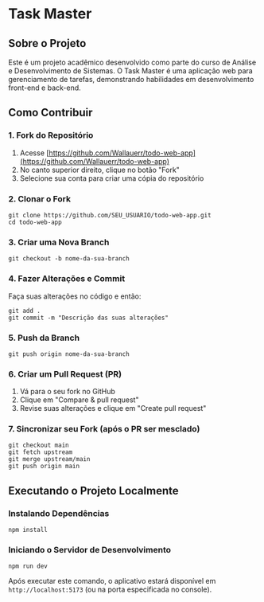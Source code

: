 # Task Master

## Sobre o Projeto

Este é um projeto acadêmico desenvolvido como parte do curso de Análise e Desenvolvimento de Sistemas. O Task Master é uma aplicação web para gerenciamento de tarefas, demonstrando habilidades em desenvolvimento front-end e back-end.

## Como Contribuir

### 1. Fork do Repositório

1. Acesse [https://github.com/Wallauerr/todo-web-app](https://github.com/Wallauerr/todo-web-app)
2. No canto superior direito, clique no botão "Fork"
3. Selecione sua conta para criar uma cópia do repositório

### 2. Clonar o Fork

```
git clone https://github.com/SEU_USUARIO/todo-web-app.git
cd todo-web-app
```

### 3. Criar uma Nova Branch

```
git checkout -b nome-da-sua-branch
```

### 4. Fazer Alterações e Commit

Faça suas alterações no código e então:

```
git add .
git commit -m "Descrição das suas alterações"
```

### 5. Push da Branch

```
git push origin nome-da-sua-branch
```

### 6. Criar um Pull Request (PR)

1. Vá para o seu fork no GitHub
2. Clique em "Compare & pull request"
3. Revise suas alterações e clique em "Create pull request"

### 7. Sincronizar seu Fork (após o PR ser mesclado)

```
git checkout main
git fetch upstream
git merge upstream/main
git push origin main
```

## Executando o Projeto Localmente

### Instalando Dependências

```
npm install
```

### Iniciando o Servidor de Desenvolvimento

```
npm run dev
```

Após executar este comando, o aplicativo estará disponível em `http://localhost:5173` (ou na porta especificada no console).